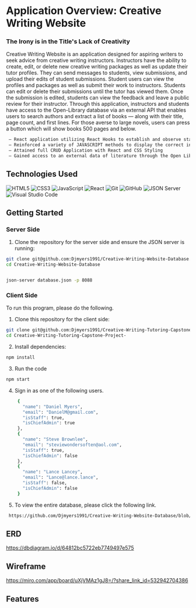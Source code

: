 
# Application Overview: Creative Writing Website 
### The Irony is in the Title's Lack of Creativity 
Creative Writing Website is an application designed for aspiring writers to seek advice from creative writing instructors. Instructors have the ability to create, edit, or delete new creative writing packages as well as update their tutor profiles. They can send messages to students, view submissions, and upload their edits of student submissions. Student users can view the profiles and packages as well as submit their work to instructors. Students can edit or delete their submissions until the tutor has viewed them. Once the submission is edited, students can view the feedback and leave a public review for their instructor. Through this application, instructors and students have access to the Open-Library database via an external API that enables users to search authors and extract a list of books — along with their title, page count, and first lines. For those averse to large novels, users can press a button which will show books 500 pages and below.

```sh
 — React application utilizing React Hooks to establish and observe state
 — Reinforced a variety of JAVASCRIPT methods to display the correct information
 — Attained full CRUD Application with React and CSS Styling
 — Gained access to an external data of literature through the Open Library API
```
## Technologies Used

 ![HTML5](https://img.shields.io/badge/html5%20-%23E34F26.svg?&style=for-the-badge&logo=html5&logoColor=white) ![CSS3](https://img.shields.io/badge/css3%20-%231572B6.svg?&style=for-the-badge&logo=css3&logoColor=white) ![JavaScript](https://img.shields.io/badge/javascript%20-%23323330.svg?&style=for-the-badge&logo=javascript&logoColor=%23F7DF1E) ![React](https://img.shields.io/badge/react%20-%2320232a.svg?&style=for-the-badge&logo=react&logoColor=%2361DAFB) ![Git](https://img.shields.io/badge/git%20-%23F05033.svg?&style=for-the-badge&logo=git&logoColor=white) ![GitHub](https://img.shields.io/badge/github%20-%23121011.svg?&style=for-the-badge&logo=github&logoColor=white) ![JSON Server](https://img.shields.io/badge/JSON_Server%20-%232a2e2a.svg?&style=for-the-badge&logo=JSON&logoColor=white) 
![Visual Studio Code](https://img.shields.io/badge/VSCode%20-%23007ACC.svg?&style=for-the-badge&logo=visual-studio-code&logoColor=white)

## Getting Started

### Server Side
1. Clone the repository for the server side and ensure the JSON server is running:
```sh
git clone git@github.com:Djmyers1991/Creative-Writing-Website-Database.git
cd Creative-Writing-Website-Database


json-server database.json -p 8088
```

### Client Side
To run this program, please do the following.
1. Clone this repository for the client side:
```sh
git clone git@github.com:Djmyers1991/Creative-Writing-Tutoring-Capstone-Project-.git
cd Creative-Writing-Tutoring-Capstone-Project-
```
2. Install dependencies: 
```sh
npm install
```
3. Run the code 
```sh
npm start
```
4. Sign in as one of the following users.
   ```sh {  "users": [
    {
      "name": "Daniel Myers",
      "email": "DanielM@gmail.com",
      "isStaff": true,
      "isChiefAdmin": true
    },
    {
      "name": "Steve Brownlee",
      "email": "steviewondersoften@aol.com",
      "isStaff": true,
      "isChiefAdmin": false
    },
    {
      "name": "Lance Lancey",
      "email": "Lance@lance.lance",
      "isStaff": false,
      "isChiefAdmin": false
    }

5. To view the entire database, please click the following link.
```sh
 https://github.com/Djmyers1991/Creative-Writing-Website-Database/blob/main/database.json
```

## ERD

https://dbdiagram.io/d/64812bc5722eb7749497e575

## Wireframe

https://miro.com/app/board/uXjVMAz1gJ8=/?share_link_id=532942704386

## Features
